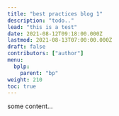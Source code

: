 ```yaml
---
title: "best practices blog 1"
description: "todo.."
lead: "this is a test"
date: 2021-08-12T09:18:00.000Z
lastmod: 2021-08-13T07:00:00.000Z
draft: false
contributors: ["author"]
menu:
  bplp:
    parent: "bp"
weight: 210
toc: true
---
```


some content...
